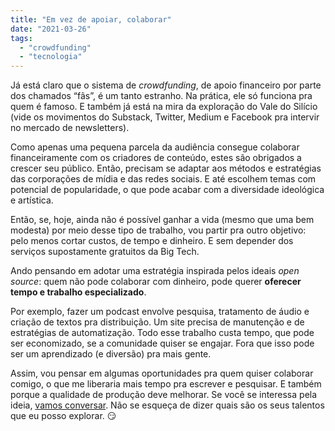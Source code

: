 ```yaml
---
title: "Em vez de apoiar, colaborar"
date: "2021-03-26"
tags: 
  - "crowdfunding"
  - "tecnologia"
---
```


Já está claro que o sistema de _crowdfunding_, de apoio financeiro por parte dos chamados “fãs”, é um tanto estranho. Na prática, ele só funciona pra quem é famoso. E também já está na mira da exploração do Vale do Silício (vide os movimentos do Substack, Twitter, Medium e Facebook pra intervir no mercado de newsletters).

Como apenas uma pequena parcela da audiência consegue colaborar financeiramente com os criadores de conteúdo, estes são obrigados a crescer seu público. Então, precisam se adaptar aos métodos e estratégias das corporações de mídia e das redes sociais. E até escolhem temas com potencial de popularidade, o que pode acabar com a diversidade ideológica e artística.

Então, se, hoje, ainda não é possível ganhar a vida (mesmo que uma bem modesta) por meio desse tipo de trabalho, vou partir pra outro objetivo: pelo menos cortar custos, de tempo e dinheiro. E sem depender dos serviços supostamente gratuitos da Big Tech.

Ando pensando em adotar uma estratégia inspirada pelos ideais _open source_: quem não pode colaborar com dinheiro, pode querer **oferecer tempo e trabalho especializado**.

Por exemplo, fazer um podcast envolve pesquisa, tratamento de áudio e criação de textos pra distribuição. Um site precisa de manutenção e de estratégias de automatização. Todo esse trabalho custa tempo, que pode ser economizado, se a comunidade quiser se engajar. Fora que isso pode ser um aprendizado (e diversão) pra mais gente.

Assim, vou pensar em algumas oportunidades pra quem quiser colaborar comigo, o que me liberaria mais tempo pra escrever e pesquisar. E também porque a qualidade de produção deve melhorar. Se você se interessa pela ideia, [vamos conversar](https://eduf.me/contato/). Não se esqueça de dizer quais são os seus talentos que eu posso explorar. 😏
